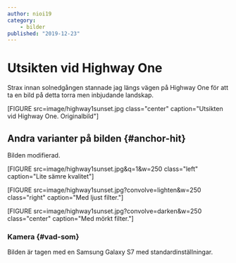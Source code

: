 ```yaml
---
author: nioi19
category:
    - bilder
published: "2019-12-23"
---
```

Utsikten vid Highway One
==================================

Strax innan solnedgången stannade jag längs vägen på Highway One för att ta en bild på detta torra men inbjudande landskap.

[FIGURE src=image/highway1sunset.jpg class="center" caption="Utsikten vid Highway One. Originalbild"]

<!--more-->

Andra varianter på bilden {#anchor-hit}
-----------------------------------

Bilden modifierad.

[FIGURE src=image/highway1sunset.jpg&q=1&w=250 class="left" caption="Lite sämre kvalitet"]

[FIGURE src=image/highway1sunset.jpg?convolve=lighten&w=250 class="right" caption="Med ljust filter."]

[FIGURE src=image/highway1sunset.jpg?convolve=darken&w=250 class="center" caption="Med mörkt filter."]



### Kamera  {#vad-som}

Bilden är tagen med en Samsung Galaxy S7 med standardinställningar.
